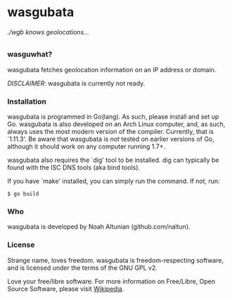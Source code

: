 # wasgubata
###### ./wgb knows geolocations...

### wasguwhat?

wasgubata fetches geolocation information on an IP address or domain.

*DISCLAIMER*: wasgubata is currently not ready.

### Installation
wasgubata is programmed in Go(lang). As such, please install and set up Go. wasgubata is also developed on an Arch Linux computer, and, as such, always uses the most modern version of the compiler. Currently, that is `1.11.3'. Be aware that wasgubata is _not_ tested on earlier versions of Go, although it should work on any computer running 1.7+.

wasgubata also requires the `dig' tool to be installed. dig can typically be found with the ISC DNS tools (aka bind tools).

If you have `make' installed, you can simply run the command. If not, run:

```shell
$ go build
```

### Who
wasgubata is developed by Noah Altunian (github.com/naltun).

### License
Strange name, loves freedom. wasgubata is freedom-respecting software, and is licensed under the terms of the GNU GPL v2.

Love your free/libre software. For more information on Free/Libre, Open Source Software, please visit [Wikipedia](https://en.wikipedia.org/wiki/Free_software_movement).
